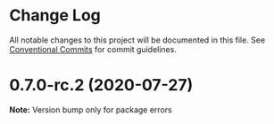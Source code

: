 # Change Log

All notable changes to this project will be documented in this file.
See [Conventional Commits](https://conventionalcommits.org) for commit guidelines.

# 0.7.0-rc.2 (2020-07-27)

**Note:** Version bump only for package errors
